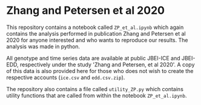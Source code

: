 # Zhang and Petersen et al 2020

This repository contains a notebook called `ZP_et_al.ipynb` which again contains the analysis performed in publication Zhang and Petersen et al 2020 for anyone interested and who wants to reproduce our results. The analysis was made in python.

All genotype and time series data are available at public JBEI-ICE and JBEI-EDD, respectively under the study 'Zhang and Petersen, et al 2020'. A copy of this data is also provided here for those who does not wish to create the respective accounts (`ice.csv` and `edd.csv.zip`).

The repository also contains a file called `utility_ZP.py` which contains utility functions that are called from within the notebook `ZP_et_al.ipynb`.
